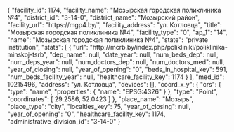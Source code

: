 {
    "facility_id": 1174,
    "facility_name": "Мозырская городская поликлиника №4",
    "district_id": "3-14-0",
    "district_name": "Мозырский район",
    "facility_url": "https:\/\/mgp4.by\/",
    "facility_address": "ул. Котловца",
    "title": "Мозырская городская поликлиника №4",
    "facility_type": "0",
    "ap_1": "14",
    "name": "Мозырская городская поликлиника №4",
    "state": "private institution",
    "stats": [
        {
            "url": "http:\/\/mcrb.by\/index.php\/polikliniki\/poliklinika-minskoj-tsrb",
            "dep_name": null,
            "date_year": null,
            "num_beds_dep": null,
            "num_deps_year": null,
            "num_doctors_dep": null,
            "num_doctors_med": null,
            "year_of_closing": null,
            "year_of_opening": "0",
            "beds_in_hospital_key": 591,
            "num_beds_facility_year": null,
            "healthcare_facility_key": 1174
        }
    ],
    "med_id": 10215496,
    "address": "ул. Котловца",
    "devices": [],
    "coord_x_y": {
        "crs": {
            "type": "name",
            "properties": {
                "name": "EPSG:4326"
            }
        },
        "type": "Point",
        "coordinates": [
            29.2586,
            52.0423
        ]
    },
    "place_name": "Мозырь",
    "place_type": "city",
    "localties_key": 75,
    "year_of_closing": null,
    "year_of_opening": "0",
    "healthcare_facility_key": 1174,
    "administrative_division_id": "3-14-0"
}